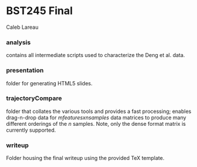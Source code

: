 # BST245 Final 
Caleb Lareau

### analysis
contains all intermediate scripts used to characterize the Deng et al. data. 

### presentation
folder for generating HTML5 slides. 

### trajectoryCompare
folder that collates the various tools and provides a fast processing; enables drag-n-drop
data for $m features x n samples$ data matrices to produce many different orderings of the $n$ samples. 
Note, only the dense format matrix is currently supported. 

### writeup
Folder housing the final writeup using the provided TeX template. 
